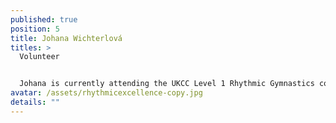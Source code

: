 ```yaml
---
published: true
position: 5
title: Johana Wichterlová
titles: >
  Volunteer


  Johana is currently attending the UKCC Level 1 Rhythmic Gymnastics coaching course.
avatar: /assets/rhythmicexcellence-copy.jpg
details: ""
---
```

